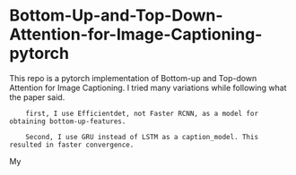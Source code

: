# Bottom-Up-and-Top-Down-Attention-for-Image-Captioning-pytorch

<INTRO>
This repo is a pytorch implementation of Bottom-up and Top-down Attention for Image Captioning.
I tried many variations while following what the paper said.

        first, I use Efficientdet, not Faster RCNN, as a model for obtaining bottom-up-features.
        
        Second, I use GRU instead of LSTM as a caption_model. This resulted in faster convergence.
        

<bottom-up-features>
My 
